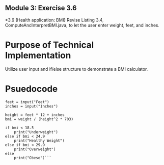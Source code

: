 ## Module 3: Exercise 3.6 
*3.6 (Health application: BMI) Revise Listing 3.4, ComputeAndInterpretBMI.java, to let the user enter weight, feet, and inches.

# Purpose of Technical Implementation
Utilize user input and if/else structure to demonstrate a BMI calculator.
# Psuedocode
```weight = input("Weight")
feet = input("Feet")
inches = input("Inches")
 
height = feet * 12 + inches
bmi = weight / (height^2 * 703)
 
if bmi < 18.5
    print("Underweight")
else if bmi < 24.9
    print("Healthy Weight")
else if bmi < 29.9
    print("Overweight")
else
    print("Obese")```